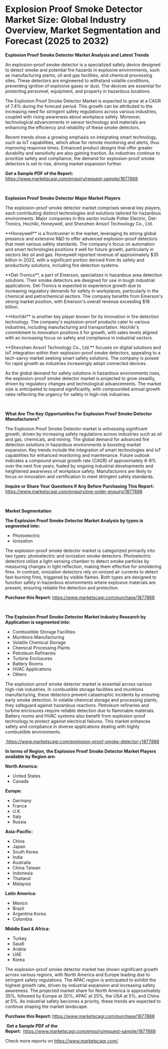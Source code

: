 <p><h1>Explosion Proof Smoke Detector Market Size: Global Industry Overview, Market Segmentation and Forecast (2025 to 2032)</h1></p><p><strong>Explosion Proof Smoke Detector Market Analysis and Latest Trends</strong></p>
<p><p>An explosion-proof smoke detector is a specialized safety device designed to detect smoke and potential fire hazards in explosive environments, such as manufacturing plants, oil and gas facilities, and chemical processing sites. These detectors are engineered to withstand volatile conditions, preventing ignition of explosive gases or dust. The devices are essential for protecting personnel, equipment, and property in hazardous locations.</p><p>The Explosion Proof Smoke Detector Market is expected to grow at a CAGR of 7.4% during the forecast period. This growth can be attributed to the increasing need for stringent safety regulations across various industries, coupled with rising awareness about workplace safety. Moreover, technological advancements in sensor technology and materials are enhancing the efficiency and reliability of these smoke detectors. </p><p>Recent trends show a growing emphasis on integrating smart technology, such as IoT capabilities, which allow for remote monitoring and alerts, thus improving response times. Enhanced product designs that offer greater durability and sensitivity are also gaining traction. As industries continue to prioritize safety and compliance, the demand for explosion-proof smoke detectors is set to rise, driving market expansion further.</p></p>
<p><strong>Get a Sample PDF of the Report:&nbsp;</strong> <a href="https://www.marketscagr.com/enquiry/request-sample/1877888?utm_campaign=3019&utm_medium=2&utm_source=Github&utm_content=ia&utm_term=11042025&utm_id=explosion-proof-smoke-detector">https://www.marketscagr.com/enquiry/request-sample/1877888</a></p>
<p>&nbsp;</p>
<p><strong>Explosion Proof Smoke Detector Major Market Players</strong></p>
<p><p>The explosion-proof smoke detector market comprises several key players, each contributing distinct technologies and solutions tailored for hazardous environments. Major companies in this sector include Potter Electric, Det-Tronics, Hochiki, Honeywell, and Shenzhen Ansorl Technology Co., Ltd.</p><p>**Honeywell** is a frontrunner in the market, leveraging its strong global presence and extensive R&D to offer advanced explosion-proof detectors that meet various safety standards. The company's focus on automation and smart technologies positions it well for future growth, particularly in sectors like oil and gas. Honeywell reported revenue of approximately $35 billion in 2022, with a significant portion derived from its safety and productivity solutions, including fire detection systems.</p><p>**Det-Tronics**, a part of Emerson, specializes in hazardous area detection solutions. Their smoke detectors are designed for use in tough industrial applications. Det-Tronics is expected to experience growth due to increasing regulatory demands for safety in workplaces, particularly in the chemical and petrochemical sectors. The company benefits from Emerson's strong market position, with Emerson's overall revenue exceeding $18 billion.</p><p>**Hochiki** is another key player known for its innovation in fire detection technology. The company's explosion-proof products cater to various industries, including manufacturing and transportation. Hochiki's commitment to innovation positions it for growth, with sales levels aligned with an increasing focus on safety and compliance in industrial sectors.</p><p>**Shenzhen Ansorl Technology Co., Ltd.** focuses on digital solutions and IoT integration within their explosion-proof smoke detectors, appealing to a tech-savvy market seeking smart safety solutions. The company is poised for rapid growth as industries increasingly adopt connected devices.</p><p>As the global demand for safety solutions in hazardous environments rises, the explosion-proof smoke detector market is projected to grow steadily, driven by regulatory changes and technological advancements. The market size is anticipated to expand significantly, with compounded annual growth rates reflecting the urgency for safety in high-risk industries.</p></p>
<p>&nbsp;</p>
<p><strong>What Are The Key Opportunities For Explosion Proof Smoke Detector Manufacturers?</strong></p>
<p><p>The Explosion Proof Smoke Detector market is witnessing significant growth, driven by increasing safety regulations across industries such as oil and gas, chemicals, and mining. The global demand for advanced fire detection solutions in hazardous environments is boosting market expansion. Key trends include the integration of smart technologies and IoT capabilities for enhanced monitoring and maintenance. Future outlook indicates a compound annual growth rate (CAGR) of approximately 6-8% over the next five years, fueled by ongoing industrial developments and heightened awareness of workplace safety. Manufacturers are likely to focus on innovation and certification to meet stringent safety standards.</p></p>
<p><strong>Inquire or Share Your Questions If Any Before Purchasing This Report:</strong> <a href="https://www.marketscagr.com/enquiry/pre-order-enquiry/1877888?utm_campaign=3019&utm_medium=2&utm_source=Github&utm_content=ia&utm_term=11042025&utm_id=explosion-proof-smoke-detector">https://www.marketscagr.com/enquiry/pre-order-enquiry/1877888</a></p>
<p>&nbsp;</p>
<p><strong>Market Segmentation</strong></p>
<p><strong>The Explosion Proof Smoke Detector Market Analysis by types is segmented into:</strong></p>
<p><ul><li>Photoelectric</li><li>Ionization</li></ul></p>
<p><p>The explosion-proof smoke detector market is categorized primarily into two types: photoelectric and ionization smoke detectors. Photoelectric detectors utilize a light-sensing chamber to detect smoke particles by measuring changes in light reflection, making them effective for smoldering fires. In contrast, ionization detectors rely on ionized air currents to detect fast-burning fires, triggered by visible flames. Both types are designed to function safely in hazardous environments where explosive materials are present, ensuring reliable fire detection and protection.</p></p>
<p><strong>Purchase this Report:&nbsp;</strong><a href="https://www.marketscagr.com/purchase/1877888?utm_campaign=3019&utm_medium=2&utm_source=Github&utm_content=ia&utm_term=11042025&utm_id=explosion-proof-smoke-detector">https://www.marketscagr.com/purchase/1877888</a></p>
<p>&nbsp;</p>
<p><strong>The Explosion Proof Smoke Detector Market Industry Research by Application is segmented into:</strong></p>
<p><ul><li>Combustible Storage Facilities</li><li>Munitions Manufacturing</li><li>Volatile Chemical Storage</li><li>Chemical Processing Plants</li><li>Petroleum Refineries</li><li>Turbine Enclosures</li><li>Battery Rooms</li><li>HVAC Applications</li><li>Others</li></ul></p>
<p><p>The explosion-proof smoke detector market is essential across various high-risk industries. In combustible storage facilities and munitions manufacturing, these detectors prevent catastrophic incidents by ensuring early smoke detection. In volatile chemical storage and processing plants, they safeguard against hazardous reactions. Petroleum refineries and turbine enclosures require reliable detection due to flammable materials. Battery rooms and HVAC systems also benefit from explosion-proof technology to protect against electrical failures. This market enhances safety and compliance in diverse applications dealing with highly combustible environments.</p></p>
<p><a href="https://www.marketscagr.com/explosion-proof-smoke-detector-r1877888?utm_campaign=3019&utm_medium=2&utm_source=Github&utm_content=ia&utm_term=11042025&utm_id=explosion-proof-smoke-detector">&nbsp;https://www.marketscagr.com/explosion-proof-smoke-detector-r1877888</a></p>
<p><strong>In terms of Region, the Explosion Proof Smoke Detector Market Players available by Region are:</strong></p>
<p>
    <p> <strong> North America: </strong>
        <ul>
            <li>United States</li>
            <li>Canada</li>
        </ul>
        </p> 
    <p> <strong> Europe: </strong>
        <ul>
            <li>Germany</li>
            <li>France</li>
            <li>U.K.</li>
            <li>Italy</li>
            <li>Russia</li>
        </ul>
        </p> 
    <p> <strong> Asia-Pacific: </strong>
        <ul>
            <li>China</li>
            <li>Japan</li>
            <li>South Korea</li>
            <li>India</li>
            <li>Australia</li>
            <li>China Taiwan</li>
            <li>Indonesia</li>
            <li>Thailand</li>
            <li>Malaysia</li>
        </ul>
        </p> 
    <p> <strong> Latin America: </strong>
        <ul>
            <li>Mexico</li>
            <li>Brazil</li>
            <li>Argentina Korea</li>
            <li>Colombia</li>
        </ul>
        </p> 
    <p> <strong> Middle East & Africa: </strong>
        <ul>
            <li>Turkey</li>
            <li>Saudi</li>
            <li>Arabia</li>
            <li>UAE</li>
            <li>Korea</li>
        </ul>
    </p>
    </p>
<p><p>The explosion-proof smoke detector market has shown significant growth across various regions, with North America and Europe leading due to stringent safety regulations. The APAC region is anticipated to exhibit the highest growth rate, driven by industrial expansion and increasing safety awareness. The projected market share for North America is approximately 35%, followed by Europe at 30%, APAC at 25%, the USA at 5%, and China at 5%. As industrial safety becomes a priority, these trends are expected to continue shaping the market landscape.</p></p>
<p><strong>Purchase this Report: </strong><a href="https://www.marketscagr.com/purchase/1877888?utm_campaign=3019&utm_medium=2&utm_source=Github&utm_content=ia&utm_term=11042025&utm_id=explosion-proof-smoke-detector">https://www.marketscagr.com/purchase/1877888</a></p>
<p>&nbsp;<strong>Get a Sample PDF of the Report:&nbsp;&nbsp;</strong><a href="https://www.marketscagr.com/enquiry/request-sample/1877888?utm_campaign=3019&utm_medium=2&utm_source=Github&utm_content=ia&utm_term=11042025&utm_id=explosion-proof-smoke-detector">https://www.marketscagr.com/enquiry/request-sample/1877888</a></p>
<p><strong></strong></p>
<p>Check more reports on <a href="https://www.marketscagr.com/?utm_campaign=3019&utm_medium=2&utm_source=Github&utm_content=ia&utm_term=11042025&utm_id=explosion-proof-smoke-detector">https://www.marketscagr.com/</a></p>